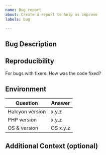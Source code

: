 ```yaml
---
name: Bug report
about: Create a report to help us improve
labels: bug

---
```


## Bug Description
<!--
Please provide a clear and concise description of what the bug is.

What did you expect to happen? What actually happened?
-->

## Reproducibility
<!-- Please provide example steps that demonstrates the issue. -->

For bugs with fixers: How was the code fixed?

## Environment

| Question               | Answer
| ------------------------| -------
| Halcyon version         | x.y.z
| PHP version             | x.y.z
| OS & version            | OS x.y.z

## Additional Context (optional)
<!-- Add any other context about the problem here. -->
